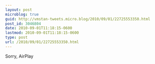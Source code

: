 ```yaml
---
layout: post
microblog: true
guid: http://vmstan-tweets.micro.blog/2010/09/01/22725553350.html
post_id: 3046804
date: 2010-09-01T11:18:15-0600
lastmod: 2010-09-01T11:18:15-0600
type: post
url: /2010/09/01/22725553350.html
---
```

Sorry, AirPlay
